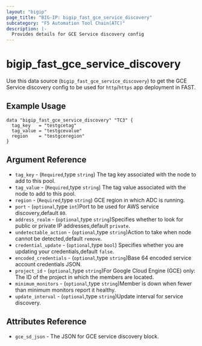 ```yaml
---
layout: "bigip"
page_title: "BIG-IP: bigip_fast_gce_service_discovery"
subcategory: "F5 Automation Tool Chain(ATC)"
description: |-
  Provides details for GCE Service discovery config
---
```


# bigip\_fast\_gce\_service\_discovery

Use this data source (`bigip_fast_gce_service_discovery`) to get the GCE Service discovery config to be used for `http`/`https` app deployment in FAST.

## Example Usage

```hcl
data "bigip_fast_gce_service_discovery" "TC3" {
  tag_key   = "testgcetag"
  tag_value = "testgcevalue"
  region    = "testgceregion"
}

```      

## Argument Reference

* `tag_key` - (`Required`,type `string`) The tag key associated with the node to add to this pool.
* `tag_value` - (`Required`,type `string`) The tag value associated with the node to add to this pool.
* `region` - (`Required`,type `string`) GCE region in which ADC is running.
* `port` - (`optional`,type `int`)Port to be used for AWS service discovery,default `80`.
* `address_realm` - (`optional`,type `string`)Specifies whether to look for public or private IP addresses,default `private`.
* `undetectable_action` - (`optional`,type `string`)Action to take when node cannot be detected,default `remove`.
* `credential_update` - (`optional`,type `bool`) Specifies whether you are updating your credentials,default `false`.
* `encoded_credentials` - (`optional`,type `string`)Base 64 encoded service account credentials JSON.
* `project_id` - (`optional`,type `string`)For Google Cloud Engine (GCE) only: The ID of the project in which the members are located.
* `minimum_monitors` - (`optional`,type `string`)Member is down when fewer than minimum monitors report it healthy.
* `update_interval` - (`optional`,type `string`)Update interval for service discovery.

## Attributes Reference

* `gce_sd_json` - The JSON for GCE service discovery block.

